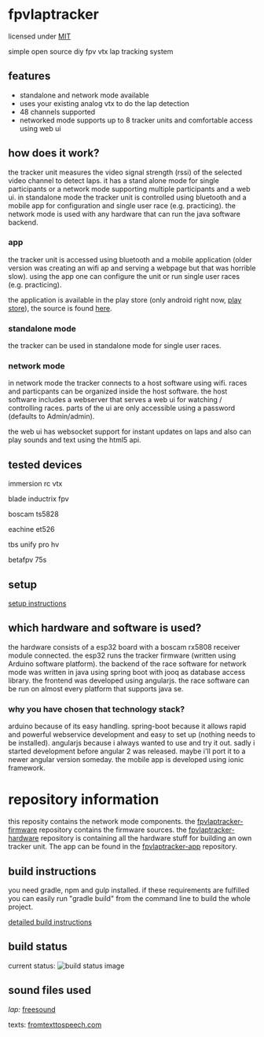 # fpvlaptracker

licensed under [MIT](LICENSE.md)


simple open source diy fpv vtx lap tracking system


## features
- standalone and network mode available
- uses your existing analog vtx to do the lap detection
- 48 channels supported
- networked mode supports up to 8 tracker units and comfortable access using web ui

## how does it work?
the tracker unit measures the video signal strength (rssi) of the selected video channel to detect laps. it has a stand alone mode for single participants or a network mode supporting multiple participants and a web ui. in standalone mode the tracker unit is controlled using bluetooth and a mobile app for configuration and single user race (e.g. practicing). the network mode is used with any hardware that can run the java software backend.

### app
the tracker unit is accessed using bluetooth and a mobile application (older version was creating an wifi ap and serving a webpage but that was horrible slow). using the app one can configure the unit or run single user races (e.g. practicing).

the application is available in the play store (only android right now, [play store](https://play.google.com/store/apps/details?id=de.warhog.fpvlaptracker)), the source is found [here](https://github.com/warhog/fpvlaptracker-app).

### standalone mode
the tracker can be used in standalone mode for single user races.

### network mode
in network mode the tracker connects to a host software using wifi. races and particpants can be organized inside the host software. the host software includes a webserver that serves a web ui for watching / controlling races. parts of the ui are only accessible using a password (defaults to Admin/admin).

the web ui has websocket support for instant updates on laps and also can play sounds and text using the html5 api.

## tested devices
immersion rc vtx

blade inductrix fpv

boscam ts5828

eachine et526

tbs unify pro hv

betafpv 75s


## setup
[setup instructions](docs/setup.md)

## which hardware and software is used?
the hardware consists of a esp32 board with a boscam rx5808 receiver module connected. the esp32 runs the tracker firmware (written using Arduino software platform).
the backend of the race software for network mode was written in java using spring boot with jooq as database access 
library. the frontend was developed using angularjs. the race software can be run on almost every platform that supports java se.


### why you have chosen that technology stack?
arduino because of its easy handling. spring-boot because it allows rapid and powerful webservice development and easy to set up (nothing needs to be installed). angularjs because i always wanted to use and try it out. sadly i started development before angular 2 was released. maybe i'll port it to a newer angular version someday. the mobile app is developed using ionic framework.

# repository information
this reposity contains the network mode components. the [fpvlaptracker-firmware](https://github.com/warhog/fpvlaptracker-firmware) repository contains the firmware sources. the [fpvlaptracker-hardware](https://github.com/warhog/fpvlaptracker-hardware) repository is containing all the hardware stuff for building an own tracker unit. The app can be found in the [fpvlaptracker-app](https://github.com/warhog/fpvlaptracker-app) repository.

## build instructions
you need gradle, npm and gulp installed. if these requirements are fulfilled you can easily
run "gradle build" from the command line to build the whole project.

[detailed build instructions](docs/build.md)


## build status
current status: ![build status image](https://travis-ci.org/warhog/fpvlaptracker.svg?branch=master)

## sound files used
_lap:_ [freesound](https://www.freesound.org/people/StaneStane/sounds/73560/)

texts: [fromtexttospeech.com](http://www.fromtexttospeech.com/)
